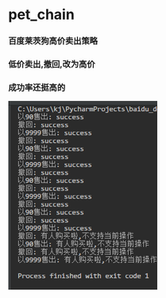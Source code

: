 # pet_chain
### 百度莱茨狗高价卖出策略
### 低价卖出,撤回,改为高价
### 成功率还挺高的
![example](BaiduShurufa_2018-2-5_20-59-44.png)
